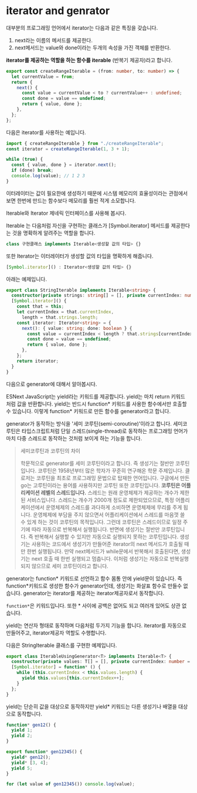 # iterator and genrator

대부분의 프로그래밍 언어에서 iterator는 다음과 같은 특징을 갖습니다.

1. next라는 이름의 메서드를 제공한다.
2. next메서드는 value와 done이라는 두개의 속성을 가진 객체를 반환한다.

**iterator를 제공하는 역할을 하는 함수를 iterable** (반복기 제공자)라고 합니다.

```typescript
export const createRangeIterable = (from: number, to: number) => {
  let currentValue = from;
  return {
    next() {
      const value = currentValue < to ? currentValue++ : undefined;
      const done = value == undefined;
      return { value, done };
    },
  };
};
```

다음은 iterator를 사용하는 예입니다.

```typescript
import { createRangeIterable } from "./createRangeIterable";
const iterator = createRangeIterable(1, 3 + 1);

while (true) {
  const { value, done } = iterator.next();
  if (done) break;
  console.log(value); // 1 2 3
}
```

이터레이터는 값이 필요한에 생성하기 때문에 시스템 메모리의 효율성이라는 관점에서 보면 한번에 만드는 함수보다 메모리를 훨씬 적게 소모합니다.

Iterable<T>와 Iterator<T> 제네릭 인터페이스를 사용해 봅시다.

Iterable<T> 는 다음처럼 자신을 구현하는 클래스가 [Symbol.iterator] 메서드를 제공한다는 것을 명확하게 알려주는 역할을 합니다.

```typeScript
class 구현클래스 implements Iterable<생성할 값의 타입> {}
```

또한 Iterator<T>는 이터레이터가 생성할 값의 타입을 명확하게 해줍니다.

```typescript
[Symbol.iterator]() : Iterator<생성할 값의 타입> {}
```

아래는 예제입니다.

```typescript
export class StringIterable implements Iterable<string> {
  constructor(private strings: string[] = [], private currentIndex: number = 0) {}
  [Symbol.iterator]() {
    const that = this;
    let currentIndex = that.currentIndex,
      length = that.strings.length;
    const iterator: Iterator<string> = {
      next(): { value: string; done: boolean } {
        const value = currentIndex < length ? that.strings[currentIndex++] : undefined;
        const done = value == undefined;
        return { value, done };
      },
    };
    return iterator;
  }
}
```

다음으로 generator에 대해서 알아봅시다.

ESNext JavaScript는 yield라는 키워드를 제공합니다. yield는 마치 return 키워드 처럼 값을 반환합니다. yield는 반드시 function* 키워드를 사용한 함수에서만 호출할 수 있습니다. 이렇게 function* 키워드로 만든 함수를 generator라고 합니다.

generator가 동작하는 방식을 '세미 코루틴(semi-coroutine)'이라고 합니다. 세미코루틴은 타입스크립트처럼 단일 스레드(single-thread)로 동작하는 프로그래밍 언어가 마치 다중 스레드로 동작하는 것처럼 보이게 하는 기능을 합니다.

> 세미코루틴과 코루틴의 차이
>
> 학문적으로 generator를 세미 코루틴이라고 합니다. 즉 생성기는 절반만 코루틴 입니다. 코루틴은 1958년부터 많은 학자가 꾸준히 연구해온 학문 주제입니다. 클로저는 코루틴을 최초로 프로그래밍 문법으로 탑재한 언어입니다. 구글에서 만든 go는 고루틴이라는 용어를 사용하지만 고루틴 또한 코루틴입니다. **코루틴은 어플리케이션 레벨의 스레드입니다.** 스레드는 원래 운영체제가 제공하는 개수가 제한된 서비스입니다. 스레드는 개수가 2000개 정도로 제한되었으므로, 특정 어플리케이션에서 운영체제의 스레드를 과다하게 소비하면 운영체제에 무리를 주게 됩니다. 운영체제에 부담을 주지 않으면서 어플리케이션에서 스레드를 마음껏 쓸 수 있게 하는 것이 코루틴의 목적입니다.
> 그런데 코루틴은 스레드이므로 일정 주기에 따라 자동으로 반복해서 실행됩니다. 반면에 생성기는 절반만 코루틴입니다. 즉 반복해서 실행할 수 있지만 자동으로 실행되지 못하는 코루틴입니다. 생성기는 사용하는 코드에서 생성기가 만들어준 iterator의 next 메서드가 호출될 때만 한번 실행됩니다. 만약 next메서드가 while문에서 반복해서 호출된다면, 생성기는 next 호출 때 한번 실행되고 멈춥니다. 이처럼 생성기는 자동으로 반복실행되지 않으므로 세미 코루틴이라고 합니다.

generator는 function* 키워드로 선언하고 함수 몸통 안에 yield문이 있습니다. 즉 function*키워드로 생성한 함수가 generator인데, 생성기는 화살표 함수로 만들수 없습니다. generator는 iterator를 제공하는 iterator제공자로서 동작합니다.

`function*`은 키워드입니다. 또한 \* 사이에 공백은 없어도 되고 여러개 있어도 상관 없습니다.

yield는 연산자 형태로 동작하며 다음처럼 두가지 기능을 합니다. iterator를 자동으로 만들어주고, iterator제공자 역할도 수행합니다.

다음은 StringIterable 클래스를 구현한 예제입니다.

```typescript
export class IterableUsingGenerator<T> implements Iterable<T> {
  constructor(private values: T[] = [], private currentIndex: number = 0) {}
  [Symbol.iterator] = function* () {
    while (this.currentIndex < this.values.length) {
      yield this.values[this.currentIndex++];
    }
  };
}
```

yield는 단순히 값을 대상으로 동작하지만 yield\* 키워드는 다른 생성기나 배열을 대상으로 동작합니다.

```typescript
function* gen12() {
  yield 1;
  yield 2;
}

export function* gen12345() {
  yield* gen12();
  yield* [3, 4];
  yield 5;
}

for (let value of gen12345()) console.log(value);
```
